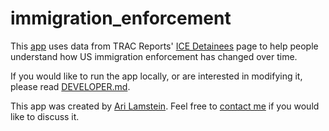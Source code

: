 # immigration_enforcement

This [app](https://immigration-enforcement.streamlit.app/) uses data from TRAC
Reports' [ICE
Detainees](https://tracreports.org/immigration/detentionstats/pop_agen_table.html)
page to help people understand how US immigration enforcement has changed over
time.

If you would like to run the app locally, or are interested in modifying it,
please read [DEVELOPER.md](/DEVELOPER.md). 

This app was created by [Ari Lamstein](https://arilamstein.com/). Feel free to
[contact me](https://arilamstein.com/contact/) if you would like to discuss it.